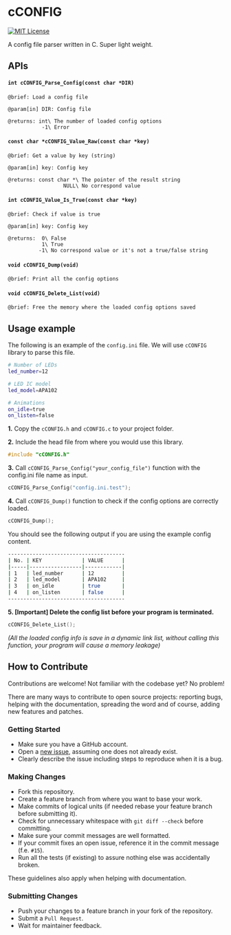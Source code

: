 # cCONFIG

[![MIT License](https://img.shields.io/badge/license-MIT-blue.svg)](https://github.com/CoorFun/cCONFIG/blob/master/LICENSE)

A config file parser written in C. Super light weight.

## APIs

#### ```int cCONFIG_Parse_Config(const char *DIR)```

```
@brief: Load a config file

@param[in] DIR: Config file

@returns: int\ The number of loaded config options
           -1\ Error
```

#### ```const char *cCONFIG_Value_Raw(const char *key)```

```
@brief: Get a value by key (string)

@param[in] key: Config key

@returns: const char *\ The pointer of the result string
                  NULL\ No correspond value
```

#### ```int cCONFIG_Value_Is_True(const char *key)```

```
@brief: Check if value is true

@param[in] key: Config key

@returns:  0\ False
           1\ True
          -1\ No correspond value or it's not a true/false string
```

#### ```void cCONFIG_Dump(void)```

```
@brief: Print all the config options
```

#### ```void cCONFIG_Delete_List(void)```

```
@brief: Free the memory where the loaded config options saved
```

## Usage example

The following is an example of the `config.ini` file. We will use `cCONFIG` library to parse this file.

```bash
# Number of LEDs
led_number=12

# LED IC model
led_model=APA102

# Animations
on_idle=true
on_listen=false
```

**1.** Copy the `cCONFIG.h` and `cCONFIG.c` to your project folder.

**2.** Include the head file from where you would use this library.

```c
#include "cCONFIG.h"
```

**3.** Call `cCONFIG_Parse_Config("your_config_file")` function with the config.ini file name as input.

```c
cCONFIG_Parse_Config("config.ini.test");
```
**4.** Call `cCONFIG_Dump()` function to check if the config options are correctly loaded.

```c
cCONFIG_Dump();
```

You should see the following output if you are using the example config content.

```bash
--------------------------------------
| No. | KEY             | VALUE      |
|-----|-----------------|------------|
| 1   | led_number      | 12         |
| 2   | led_model       | APA102     |
| 3   | on_idle         | true       |
| 4   | on_listen       | false      |
--------------------------------------
```

**5. [Important] Delete the config list before your program is terminated.**

```c
cCONFIG_Delete_List();
```

*(All the loaded config info is save in a dynamic link list, without calling this function, your program will cause a memory leakage)*

## How to Contribute

Contributions are welcome! Not familiar with the codebase yet? No problem!

There are many ways to contribute to open source projects: reporting bugs, helping with the documentation, spreading the word and of course, adding new features and patches.

### Getting Started

- Make sure you have a GitHub account.
- Open a [new issue](https://github.com/CoorFun/cCONFIG/issues), assuming one does not already exist.
- Clearly describe the issue including steps to reproduce when it is a bug.

### Making Changes

- Fork this repository.
- Create a feature branch from where you want to base your work.
- Make commits of logical units (if needed rebase your feature branch before submitting it).
- Check for unnecessary whitespace with `git diff --check` before committing.
- Make sure your commit messages are well formatted.
- If your commit fixes an open issue, reference it in the commit message (f.e. `#15`).
- Run all the tests (if existing) to assure nothing else was accidentally broken.

These guidelines also apply when helping with documentation.

### Submitting Changes

- Push your changes to a feature branch in your fork of the repository.
- Submit a `Pull Request`.
- Wait for maintainer feedback.